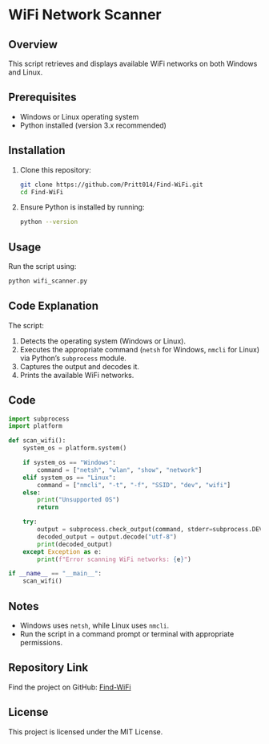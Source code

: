 # WiFi Network Scanner

## Overview
This script retrieves and displays available WiFi networks on both Windows and Linux.

## Prerequisites
- Windows or Linux operating system
- Python installed (version 3.x recommended)

## Installation
1. Clone this repository:
   ```sh
   git clone https://github.com/Pritt014/Find-WiFi.git
   cd Find-WiFi
   ```
2. Ensure Python is installed by running:
   ```sh
   python --version
   ```

## Usage
Run the script using:
```sh
python wifi_scanner.py
```

## Code Explanation
The script:
1. Detects the operating system (Windows or Linux).
2. Executes the appropriate command (`netsh` for Windows, `nmcli` for Linux) via Python’s `subprocess` module.
3. Captures the output and decodes it.
4. Prints the available WiFi networks.

## Code
```python
import subprocess
import platform

def scan_wifi():
    system_os = platform.system()

    if system_os == "Windows":
        command = ["netsh", "wlan", "show", "network"]
    elif system_os == "Linux":
        command = ["nmcli", "-t", "-f", "SSID", "dev", "wifi"]
    else:
        print("Unsupported OS")
        return

    try:
        output = subprocess.check_output(command, stderr=subprocess.DEVNULL)
        decoded_output = output.decode("utf-8")
        print(decoded_output)
    except Exception as e:
        print(f"Error scanning WiFi networks: {e}")

if __name__ == "__main__":
    scan_wifi()
```

## Notes
- Windows uses `netsh`, while Linux uses `nmcli`.
- Run the script in a command prompt or terminal with appropriate permissions.

## Repository Link
Find the project on GitHub: [Find-WiFi](https://github.com/Pritt014/Find-WiFi)

## License
This project is licensed under the MIT License.

